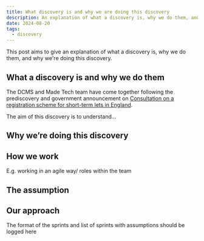 ```yaml
---
title: What discovery is and why we are doing this discovery
description: An explanation of what a discovery is, why we do them, and why we're doing this discovery.
date: 2024-08-20
tags:
  - discovery
---
```


This post aims to give an explanation of what a discovery is, why we do them, and why we're doing this discovery.

## What a discovery is and why we do them

The DCMS and Made Tech team have come together following the prediscovery and government announcement on [Consultation on a registration scheme for short-term lets in England](https://www.gov.uk/government/consultations/consultation-on-a-registration-scheme-for-short-term-lets-in-england/consultation-on-a-registration-scheme-for-short-term-lets-in-england).

The aim of this discovery is to understand…

## Why we’re doing this discovery

## How we work

E.g. working in an agile way/ roles within the team

## The assumption

## Our approach

The format of the sprints and list of sprints with assumptions should be logged here
